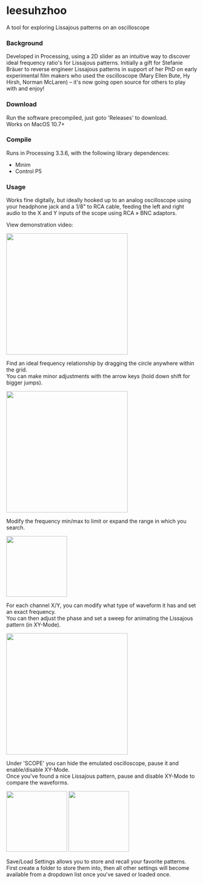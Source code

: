 # leesuhzhoo
A tool for exploring Lissajous patterns on an oscilloscope

### Background
Developed in Processing, using a 2D slider as an intuitive way to discover ideal frequency ratio's for Lissajous patterns. Initially a gift for Stefanie Bräuer to reverse engineer Lissajous patterns in support of her PhD on early experimental film makers who used the oscilloscope (Mary Ellen Bute, Hy Hirsh, Norman McLaren) – it's now going open source for others to play with and enjoy! 

### Download
Run the software precompiled, just goto 'Releases' to download.<br>
Works on MacOS 10.7+

### Compile
Runs in Processing 3.3.6, with the following library dependences:
- Minim
- Control P5

### Usage
Works fine digitally, but ideally hooked up to an analog oscilloscope using your headphone jack and a 1/8" to RCA cable, feeding the left and right audio to the X and Y inputs of the scope using RCA » BNC adaptors.

View demonstration video:

[<img src="https://i.imgur.com/U6JkPv4.png" width="320px">](https://vimeo.com/254942204)

Find an ideal frequency relationship by dragging the circle anywhere within the grid.<br>
You can make minor adjustments with the arrow keys (hold down shift for bigger jumps).

<img src="https://media.giphy.com/media/3ohjUSC1jUj1Y33iKY/giphy.gif" width="320px">

Modify the frequency min/max to limit or expand the range in which you search.

<img src="https://i.imgur.com/TjA82I5.png" width="160px">

For each channel X/Y, you can modify what type of waveform it has and set an exact frequency.<br>
You can then adjust the phase and set a sweep for animating the Lissajous pattern (in XY-Mode).

<img src="https://i.imgur.com/ZnqGQRR.png" width="320px">

Under 'SCOPE' you can hide the emulated oscilloscope, pause it and enable/disable XY-Mode.<br>
Once you've found a nice Lissajous pattern, pause and disable XY-Mode to compare the waveforms.

<img src="https://i.imgur.com/UfYSISf.png" width="160px"> <img src="https://i.imgur.com/JY2wmdP.png" width="160px">

Save/Load Settings allows you to store and recall your favorite patterns.<br>
First create a folder to store them into, then all other settings will become available from a dropdown list once you've saved or loaded once.
